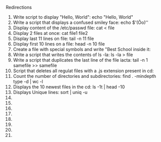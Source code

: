 Redirections
1. Write script to display "Hello, World": echo "Hello, World"
2. Write a script that displays a confused smiley face: echo $'(Ôo)''
3. Display content of the /etc/passwd file: cat < file
4. Display 2 files at once: cat file1 file2
5. Display last 11 lines on file: tail -n 11 file
6. Display first 10 lines on a file: head -n 10 file
7. Create a file with special symbols and write "Best School inside it:
8. Write a script that writes the contents of ls -la: ls -la > file
9. Write a script that duplicates the last line of the file iacta: tail -n 1 samefile >> samefile
10. Script that deletes all regulat files with a .js extension present in cd:
11. Count the number of directories and subdirectories: find . -mindepth type -d | wc -l
12. Displays the 10 newest files in the cd: ls -1t | head -10
13. Displays Unique lines: sort | uniq -u
14.
15.
16.
17.
18.
19.
20.
21.
